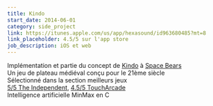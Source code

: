```yaml
---
title: Kindo
start_date: 2014-06-01
category: side_project
link: https://itunes.apple.com/us/app/hexasound/id963680485?mt=8
link_placeholder: 4.5/5 sur l'app store
job_description: iOS et web
---
```


Implémentation et partie du concept de <a href="http://kindogame.fr">Kindo</a> à <a href="http://spacebears.fr">Space Bears</a><br />
Un jeu de plateau médiéval conçu pour le 21ème siècle<br />
Sélectionné dans la section meilleurs jeux<br />
<a href="http://www.independent.co.uk/life-style/gadgets-and-tech/gaming/kindo-ios-review-a-game-for-tactical-immersion-10228964.html">5/5 The Independent</a>, <a href="http://toucharcade.com/2015/05/13/kindo-review-respect-but-not-love/">4.5/5 TouchArcade</a><br />
Intelligence artificielle MinMax en C
